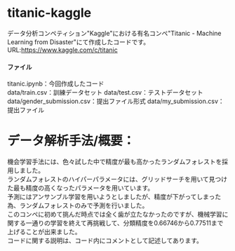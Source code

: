 # titanic-kaggle

データ分析コンペティション"Kaggle"における有名コンペ"Titanic - Machine Learning from Disaster"にて作成したコードです。
URL:https://www.kaggle.com/c/titanic    

#### ファイル
titanic.ipynb：今回作成したコード  
data/train.csv：訓練データセット
data/test.csv：テストデータセット
data/gender_submission.csv：提出ファイル形式
data/my_submission.csv：提出ファイル

# データ解析手法/概要：
機会学習手法には、色々試した中で精度が最も高かったランダムフォレストを採用しました。  
ランダムフォレストのハイパーパラメータには、グリッドサーチを用いて見つけた最も精度の高くなったパラメータを用いています。  
予測にはアンサンブル学習を用いようとしましたが、精度が下がってしまった為、ランダムフォレストのみで予測を行いました。  
このコンペに初めて挑んだ時点では全く歯が立たなかったのですが、機械学習に関する一通りの学習を終えて再挑戦して、分類精度を0.66746から0.77511まで上げることが出来ました。  
コードに関する説明は、コード内にコメントとして記述してあります。
